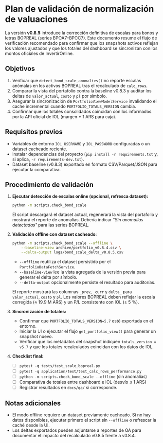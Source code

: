 # Plan de validación de normalización de valuaciones

La versión **v0.8.5** introduce la corrección definitiva de escalas para bonos y
letras BOPREAL (series BPOA7–BPOC7). Este documento resume el flujo de
verificación recomendado para confirmar que los snapshots activos reflejan los
valores ajustados y que los totales del dashboard se sincronizan con los montos
oficiales de InvertirOnline.

## Objetivos

1. Verificar que `detect_bond_scale_anomalies()` no reporte escalas anómalas en
   los activos BOPREAL tras el recalculado de `calc_rows`.
2. Comparar la vista del portafolio contra la baseline v0.8.3 y auditar los
   deltas de `valor_actual`, `costo` y `pl` por símbolo.
3. Asegurar la sincronización de `PortfolioViewModelService` invalidando el
   cache incremental cuando `PORTFOLIO_TOTALS_VERSION` cambia.
4. Confirmar que los totales consolidados coincidan con los informados por la
   API oficial de IOL (margen ± 1 ARS para caja).

## Requisitos previos

- Variables de entorno `IOL_USERNAME` y `IOL_PASSWORD` configuradas o un dataset
  cacheado reciente.
- Instalar dependencias del proyecto (`pip install -r requirements.txt` y, si
  aplica, `-r requirements-dev.txt`).
- Dataset baseline (v0.8.3) exportado en formato CSV/Parquet/JSON para ejecutar
  la comparativa.

## Procedimiento de validación

1. **Ejecutar detección de escalas online (opcional, refresca dataset):**

   ```bash
   python -m scripts.check_bond_scale
   ```

   El script descargará el dataset actual, regenerará la vista del portafolio y
   mostrará el reporte de anomalías. Debería indicar *"Sin anomalías
   detectadas"* para las series BOPREAL.

2. **Validación offline con dataset cacheado:**

   ```bash
   python -m scripts.check_bond_scale --offline \
       --baseline-view archive/portfolio_v0.8.4.csv \
       --delta-output logs/bond_scale_delta_v0.8.5.csv
   ```

   - `--offline` reutiliza el dataset persistido por el `PortfolioDataFetchService`.
   - `--baseline-view` lee la vista agregada de la versión previa para generar el
     delta por símbolo.
   - `--delta-output` opcionalmente persiste el resultado para auditorías.

   El reporte mostrará las columnas `_prev`, `_curr` y `delta_` para
   `valor_actual`, `costo` y `pl`. Los valores BOPREAL deben reflejar la escala
   corregida (≈ 19.9 M ARS) y un P/L consistente con IOL (± 5 %).

3. **Sincronización de totales:**

   - Confirmar que `PORTFOLIO_TOTALS_VERSION=5.7` esté exportada en el entorno.
   - Iniciar la UI o ejecutar el flujo `get_portfolio_view()` para generar un
     snapshot nuevo.
   - Verificar que los metadatos del snapshot indiquen `totals_version = v5.7`
     y que los totales recalculados coincidan con los datos de IOL.

4. **Checklist final:**

   - [ ] `pytest -q tests/test_scale_bopreal.py`
   - [ ] `pytest -q application/test/test_calc_rows_performance.py`
   - [ ] `python -m scripts.check_bond_scale --offline` (sin anomalías)
   - [ ] Comparativa de totales entre dashboard e IOL (desvío ≤ 1 ARS)
   - [ ] Registrar resultados en `docs/qa/` si corresponde.

## Notas adicionales

- El modo offline requiere un dataset previamente cacheado. Si no hay datos
  disponibles, ejecutar primero el script sin `--offline` o refrescar la
  caché desde la UI.
- Los deltas exportados pueden adjuntarse a reportes de QA para documentar el
  impacto del recalculado v0.8.5 frente a v0.8.4.
